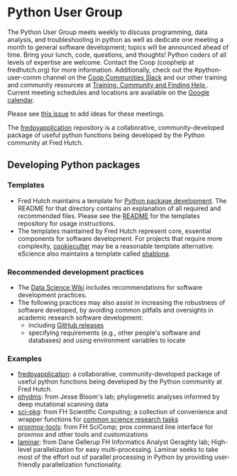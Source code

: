 # Python User Group

The Python User Group meets weekly to discuss programming, data analysis, and troubleshooting in python as well as dedicate one meeting a month to general software development; topics will be announced ahead of time. Bring your lunch, code, questions, and thoughts! Python coders of all levels of expertise are welcome. Contact the Coop (coophelp at fredhutch.org) for more information. Additionally, check out the #python-user-comm channel on the [Coop Communities Slack](https://fhbig.slack.com/) and our other training and community resources at [Training, Community and Finding Help
](https://sciwiki.fredhutch.org/scicomputing/reference_training/). Current meeting schedules and locations are available on the [Google calendar](https://calendar.google.com/calendar/r?cid=Z2QzMGRsaWZyaTRmdTdoMTA0Y3VxZGowZGdAZ3JvdXAuY2FsZW5kYXIuZ29vZ2xlLmNvbQ).

Please see [this issue](https://github.com/FredHutch/community_groups/issues/5) to add ideas for these meetings.

The [fredpyapplication](https://github.com/FredHutch/fredpyapplication) repository is a collaborative, community-developed package of useful python functions being developed by the Python community at Fred Hutch.

## Developing Python packages

### Templates

- Fred Hutch maintains a template for [Python package development](https://github.com/FredHutch/wiki-code-templates/tree/master/ToolDev-Python-Template). The README for that directory contains an explanation of all required and recommended files. Please see the [README](https://github.com/FredHutch/wiki-code-templates) for the templates repository for usage instructions.
- The templates maintained by Fred Hutch represent core, essential components for software development. For projects that require more complexity, [cookiecutter](https://cookiecutter.readthedocs.io/en/latest/readme.html) may be a reasonable template alternative. eScience also maintains a template called [shablona](https://github.com/uwescience/shablona).

### Recommended development practices

- The [Data Science Wiki](https://sciwiki.fredhutch.org/scicomputing/software_standards/) includes recommendations for software development practices.
- The following practices may also assist in increasing the robustness of software developed, by avoiding common pitfalls and oversights in academic research software development:
  - including [GitHub releases](https://help.github.com/en/articles/creating-releases)
  - specifying requirements (e.g., other people's software and databases) and using environment variables to locate 

### Examples

- [fredpyapplication](https://github.com/FredHutch/fredpyapplication): a collaborative, community-developed package of useful python functions being developed by the Python community at Fred Hutch.
- [phydms](https://github.com/jbloomlab/phydms): from Jesse Bloom's lab; phylogenetic analyses informed by deep mutational scanning data
- [sci-pkg](https://github.com/FredHutch/sci-pkg): from FH Scientific Computing; a collection of convenience and wrapper functions for [common science research tasks](https://pypi.org/project/sci/)
- [proxmox-tools](https://github.com/FredHutch/proxmox-tools): from FH SciComp; prox command line interface for proxmox and other tools and customizations
- [laminar](https://github.com/dgellerup/laminar): from Dane Gellerup FH Informatics Analyst Geraghty lab; High-level parallelization for easy multi-processing. Laminar seeks to take most of the effort out of parallel processing in Python by providing user-friendly parallelization functionality.
